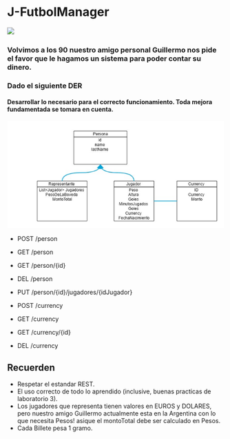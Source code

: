 # J-FutbolManager

<p align='left' >
<img src='https://pbs.twimg.com/media/EFRSGOkXkAUf31O.jpg' width="200">
</p>

### Volvimos a los 90 nuestro amigo personal Guillermo nos pide el favor que le hagamos un sistema para poder contar su dinero.
### Dado el siguiente DER
#### Desarrollar lo necesario para el correcto funcionamiento. Toda mejora fundamentada se tomara en cuenta.

![alt text](der.jpg "Title")

* POST /person
* GET  /person
* GET  /person/{id}
* DEL  /person
* PUT  /person/{id}/jugadores/{idJugador} 


* POST /currency
* GET  /currency
* GET  /currency/{id}
* DEL  /currency


## Recuerden
* Respetar el estandar REST.
* El uso correcto de todo lo aprendido (inclusive, buenas practicas de laboratorio 3).
* Los jugadores que representa tienen valores en EUROS y DOLARES, pero nuestro amigo Guillermo actualmente esta en la Argentina con lo que necesita Pesos! asique el montoTotal debe ser calculado en Pesos.
* Cada Billete pesa 1 gramo.
